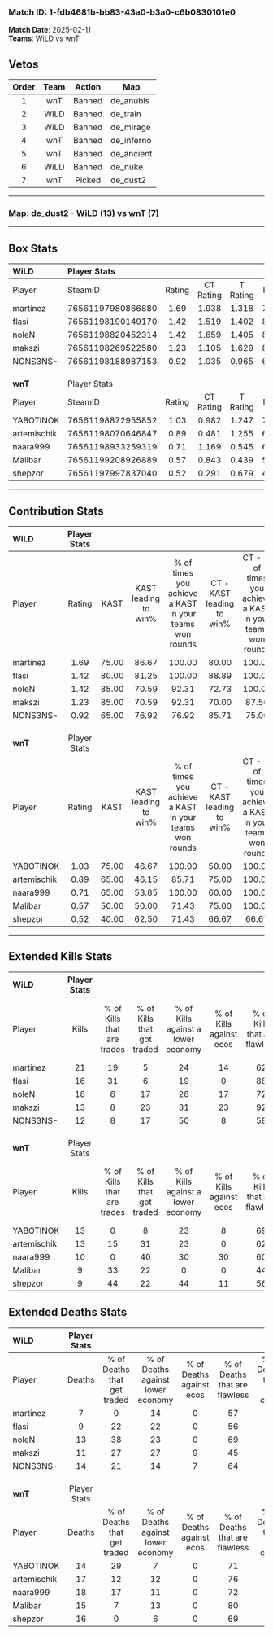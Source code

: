 ### Match ID: 1-fdb4681b-bb83-43a0-b3a0-c6b0830101e0  
**Match Date**: 2025-02-11  
**Teams**: WiLD vs wnT  

## Vetos  

| Order | Team | Action | Map |
| :---: | :--: | :----: | --- |
| 1 | wnT | Banned | de_anubis |
| 2 | WiLD | Banned | de_train |
| 3 | WiLD | Banned | de_mirage |
| 4 | wnT | Banned | de_inferno |
| 5 | wnT | Banned | de_ancient |
| 6 | WiLD | Banned | de_nuke |
| 7 | wnT | Picked | de_dust2 |

---  

### **Map**: de_dust2 - WiLD (13) vs wnT (7)  
---  

## Box Stats  

| **WiLD**    | Player Stats      |        |           |          |       |       |       |         |        |      |     |
| :- | :- | :-: | :-: | :-: | :-: | :-: | :-: | :-: | :-: | :-: | :-: |
| Player      | SteamID           | Rating | CT Rating | T Rating | KAST  |  ADR  | Kills | Assists | Deaths | K/D  | HS% |
| martinez    | 76561197980866880 |  1.69  |   1.938   |  1.318   | 75.00 | 105.9 |  21   |    4    |   7    | 3.00 | 47  |
| flasi       | 76561198190149170 |  1.42  |   1.519   |  1.402   | 80.00 | 90.7  |  16   |    6    |   9    | 1.78 | 43  |
| noleN       | 76561198820452314 |  1.42  |   1.659   |  1.405   | 85.00 | 90.8  |  18   |    4    |   13   | 1.38 | 61  |
| makszi      | 76561198269522580 |  1.23  |   1.105   |  1.629   | 85.00 | 76.4  |  13   |    8    |   11   | 1.18 | 61  |
| NONS3NS-    | 76561198188987153 |  0.92  |   1.035   |  0.965   | 65.00 | 65.7  |  12   |    6    |   14   | 0.86 | 50  |
|             |                   |        |           |          |       |       |       |         |        |      |     |
|             |                   |        |           |          |       |       |       |         |        |      |     |
|             |                   |        |           |          |       |       |       |         |        |      |     |
| **wnT**     | Player Stats      |        |           |          |       |       |       |         |        |      |     |
| Player      | SteamID           | Rating | CT Rating | T Rating | KAST  |  ADR  | Kills | Assists | Deaths | K/D  | HS% |
| YABOTlNOK   | 76561198872955852 |  1.03  |   0.982   |  1.247   | 75.00 | 68.9  |  13   |    3    |   14   | 0.93 | 69  |
| artemischik | 76561198070646847 |  0.89  |   0.481   |  1.255   | 65.00 | 74.1  |  13   |    2    |   17   | 0.76 | 46  |
| naara999    | 76561198933259319 |  0.71  |   1.169   |  0.545   | 65.00 | 60.2  |  10   |    6    |   18   | 0.56 | 70  |
| Malibar     | 76561199208926889 |  0.57  |   0.843   |  0.439   | 50.00 | 45.9  |   9   |    2    |   15   | 0.60 | 66  |
| shepzor     | 76561197997837040 |  0.52  |   0.291   |  0.679   | 40.00 | 59.6  |   9   |    3    |   16   | 0.56 | 44  |
---  

## Contribution Stats  

| **WiLD**    | Player Stats |       |                      |                                                        |                           |                                                             |                          |                                                            |
| :- | :-: | :-: | :-: | :-: | :-: | :-: | :-: | :-: |
| Player      |    Rating    | KAST  | KAST leading to win% | % of times you achieve a KAST in your teams won rounds | CT - KAST leading to win% | CT - % of times you achieve a KAST in your teams won rounds | T - KAST leading to win% | T - % of times you achieve a KAST in your teams won rounds |
| martinez    |     1.69     | 75.00 |        86.67         |                         100.00                         |           80.00           |                           100.00                            |          100.00          |                           100.00                           |
| flasi       |     1.42     | 80.00 |        81.25         |                         100.00                         |           88.89           |                           100.00                            |          71.43           |                           100.00                           |
| noleN       |     1.42     | 85.00 |        70.59         |                         92.31                          |           72.73           |                           100.00                            |          66.67           |                           80.00                            |
| makszi      |     1.23     | 85.00 |        70.59         |                         92.31                          |           70.00           |                            87.50                            |          71.43           |                           100.00                           |
| NONS3NS-    |     0.92     | 65.00 |        76.92         |                         76.92                          |           85.71           |                            75.00                            |          66.67           |                           80.00                            |
|             |              |       |                      |                                                        |                           |                                                             |                          |                                                            |
|             |              |       |                      |                                                        |                           |                                                             |                          |                                                            |
|             |              |       |                      |                                                        |                           |                                                             |                          |                                                            |
| **wnT**     | Player Stats |       |                      |                                                        |                           |                                                             |                          |                                                            |
| Player      |    Rating    | KAST  | KAST leading to win% | % of times you achieve a KAST in your teams won rounds | CT - KAST leading to win% | CT - % of times you achieve a KAST in your teams won rounds | T - KAST leading to win% | T - % of times you achieve a KAST in your teams won rounds |
| YABOTlNOK   |     1.03     | 75.00 |        46.67         |                         100.00                         |           50.00           |                           100.00                            |          44.44           |                           100.00                           |
| artemischik |     0.89     | 65.00 |        46.15         |                         85.71                          |           75.00           |                           100.00                            |          33.33           |                           75.00                            |
| naara999    |     0.71     | 65.00 |        53.85         |                         100.00                         |           60.00           |                           100.00                            |          50.00           |                           100.00                           |
| Malibar     |     0.57     | 50.00 |        50.00         |                         71.43                          |           75.00           |                           100.00                            |          33.33           |                           50.00                            |
| shepzor     |     0.52     | 40.00 |        62.50         |                         71.43                          |           66.67           |                            66.67                            |          60.00           |                           75.00                            |
---  

## Extended Kills Stats  

| **WiLD**    | Player Stats |                            |                            |                                    |                         |                              |                                 |                                       |                    |           |
| :- | :-: | :-: | :-: | :-: | :-: | :-: | :-: | :-: | :-: | :-: |
| Player      |    Kills     | % of Kills that are trades | % of Kills that got traded | % of Kills against a lower economy | % of Kills against ecos | % of Kills that are flawless | % of Kills that are close duels | % of Kills that are assisted by flash | Pistol Round Kills | AWP Kills |
| martinez    |      21      |             19             |             5              |                 24                 |           14            |              62              |                0                |                  19                   |         0          |     1     |
| flasi       |      16      |             31             |             6              |                 19                 |            0            |              88              |                6                |                  13                   |         5          |     2     |
| noleN       |      18      |             6              |             17             |                 28                 |           17            |              72              |                6                |                   6                   |         0          |     2     |
| makszi      |      13      |             8              |             23             |                 31                 |           23            |              92              |                0                |                   0                   |         0          |     2     |
| NONS3NS-    |      12      |             8              |             17             |                 50                 |            8            |              58              |                8                |                  17                   |         0          |     0     |
|             |              |                            |                            |                                    |                         |                              |                                 |                                       |                    |           |
|             |              |                            |                            |                                    |                         |                              |                                 |                                       |                    |           |
|             |              |                            |                            |                                    |                         |                              |                                 |                                       |                    |           |
| **wnT**     | Player Stats |                            |                            |                                    |                         |                              |                                 |                                       |                    |           |
| Player      |    Kills     | % of Kills that are trades | % of Kills that got traded | % of Kills against a lower economy | % of Kills against ecos | % of Kills that are flawless | % of Kills that are close duels | % of Kills that are assisted by flash | Pistol Round Kills | AWP Kills |
| YABOTlNOK   |      13      |             0              |             8              |                 23                 |            8            |              69              |                0                |                   0                   |         1          |     2     |
| artemischik |      13      |             15             |             31             |                 23                 |            0            |              62              |                8                |                  15                   |         6          |     3     |
| naara999    |      10      |             0              |             40             |                 30                 |           30            |              60              |               10                |                   0                   |         0          |     2     |
| Malibar     |      9       |             33             |             22             |                 0                  |            0            |              44              |               11                |                   0                   |         0          |     0     |
| shepzor     |      9       |             44             |             22             |                 44                 |           11            |              56              |                0                |                   0                   |         0          |     1     |
## Extended Deaths Stats  

| **WiLD**    | Player Stats |                             |                                   |                          |                               |                            |                           |               |
| :- | :-: | :-: | :-: | :-: | :-: | :-: | :-: | :-: |
| Player      |    Deaths    | % of Deaths that get traded | % of Deaths against lower economy | % of Deaths against ecos | % of Deaths that are flawless | % of Deaths that are close | % of Deaths while blinded | Deaths to AWP |
| martinez    |      7       |              0              |                14                 |            0             |              57               |             0              |             0             |       0       |
| flasi       |      9       |             22              |                22                 |            0             |              56               |             11             |            11             |       2       |
| noleN       |      13      |             38              |                23                 |            0             |              69               |             8              |             8             |       2       |
| makszi      |      11      |             27              |                27                 |            9             |              45               |             9              |             0             |       2       |
| NONS3NS-    |      14      |             21              |                14                 |            7             |              64               |             0              |             0             |       1       |
|             |              |                             |                                   |                          |                               |                            |                           |               |
|             |              |                             |                                   |                          |                               |                            |                           |               |
|             |              |                             |                                   |                          |                               |                            |                           |               |
| **wnT**     | Player Stats |                             |                                   |                          |                               |                            |                           |               |
| Player      |    Deaths    | % of Deaths that get traded | % of Deaths against lower economy | % of Deaths against ecos | % of Deaths that are flawless | % of Deaths that are close | % of Deaths while blinded | Deaths to AWP |
| YABOTlNOK   |      14      |             29              |                 7                 |            0             |              71               |             0              |            14             |       1       |
| artemischik |      17      |             12              |                12                 |            0             |              76               |             6              |             6             |       1       |
| naara999    |      18      |             17              |                11                 |            0             |              72               |             0              |            11             |       2       |
| Malibar     |      15      |              7              |                13                 |            0             |              80               |             0              |             7             |       1       |
| shepzor     |      16      |              0              |                 6                 |            0             |              69               |             13             |            19             |       0       |
